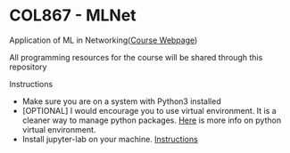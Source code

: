 # COL867 - MLNet

Application of ML in Networking([Course Webpage](https://tarunmangla.github.io/teaching/2024-holi-col867))

All programming resources for the course will be shared through this repository

Instructions 
- Make sure you are on a system with Python3 installed
- [OPTIONAL] I would encourage you to use virtual environment. It is a cleaner way to manage python packages. [Here](https://realpython.com/python-virtual-environments-a-primer/) is more info on python virtual environment. 
- Install jupyter-lab on your machine. [Instructions](https://jupyterlab.readthedocs.io/en/stable/getting_started/installation.html)



